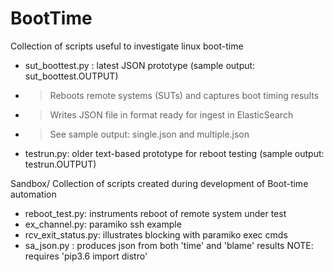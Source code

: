 # BootTime
Collection of scripts useful to investigate linux boot-time
* sut_boottest.py : latest JSON prototype (sample output: sut_boottest.OUTPUT)
* > Reboots remote systems (SUTs) and captures boot timing results
* > Writes JSON file in format ready for ingest in ElasticSearch
* > See sample output: single.json and multiple.json
* testrun.py: older text-based prototype for reboot testing (sample output: testrun.OUTPUT)

Sandbox/
Collection of scripts created during development of Boot-time automation
* reboot_test.py: instruments reboot of remote system under test
* ex_channel.py: paramiko ssh example
* rcv_exit_status.py: illustrates blocking with paramiko exec cmds
* sa_json.py : produces json from both 'time' and 'blame' results
NOTE: requires 'pip3.6 import distro'
